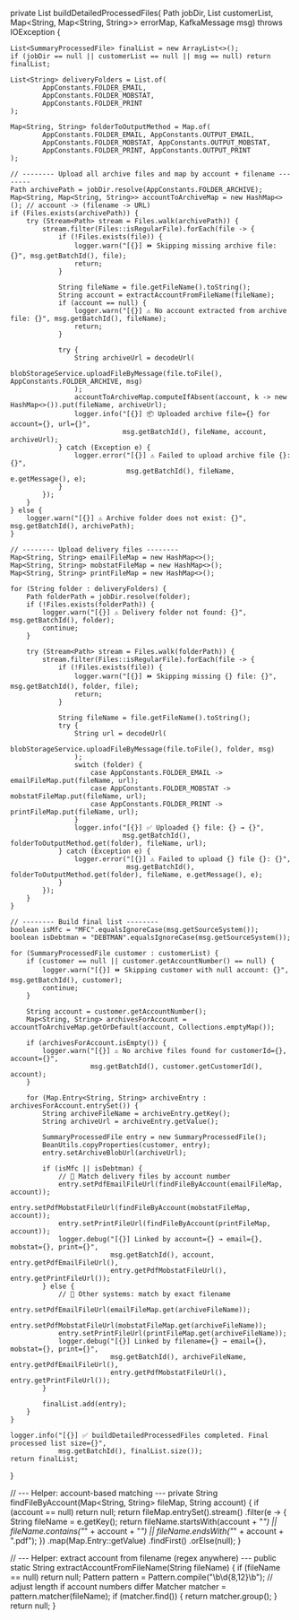 private List<SummaryProcessedFile> buildDetailedProcessedFiles(
        Path jobDir,
        List<SummaryProcessedFile> customerList,
        Map<String, Map<String, String>> errorMap,
        KafkaMessage msg) throws IOException {

    List<SummaryProcessedFile> finalList = new ArrayList<>();
    if (jobDir == null || customerList == null || msg == null) return finalList;

    List<String> deliveryFolders = List.of(
            AppConstants.FOLDER_EMAIL,
            AppConstants.FOLDER_MOBSTAT,
            AppConstants.FOLDER_PRINT
    );

    Map<String, String> folderToOutputMethod = Map.of(
            AppConstants.FOLDER_EMAIL, AppConstants.OUTPUT_EMAIL,
            AppConstants.FOLDER_MOBSTAT, AppConstants.OUTPUT_MOBSTAT,
            AppConstants.FOLDER_PRINT, AppConstants.OUTPUT_PRINT
    );

    // -------- Upload all archive files and map by account + filename --------
    Path archivePath = jobDir.resolve(AppConstants.FOLDER_ARCHIVE);
    Map<String, Map<String, String>> accountToArchiveMap = new HashMap<>(); // account -> (filename -> URL)
    if (Files.exists(archivePath)) {
        try (Stream<Path> stream = Files.walk(archivePath)) {
            stream.filter(Files::isRegularFile).forEach(file -> {
                if (!Files.exists(file)) {
                    logger.warn("[{}] ⏩ Skipping missing archive file: {}", msg.getBatchId(), file);
                    return;
                }

                String fileName = file.getFileName().toString();
                String account = extractAccountFromFileName(fileName);
                if (account == null) {
                    logger.warn("[{}] ⚠️ No account extracted from archive file: {}", msg.getBatchId(), fileName);
                    return;
                }

                try {
                    String archiveUrl = decodeUrl(
                            blobStorageService.uploadFileByMessage(file.toFile(), AppConstants.FOLDER_ARCHIVE, msg)
                    );
                    accountToArchiveMap.computeIfAbsent(account, k -> new HashMap<>()).put(fileName, archiveUrl);
                    logger.info("[{}] 📦 Uploaded archive file={} for account={}, url={}", 
                                msg.getBatchId(), fileName, account, archiveUrl);
                } catch (Exception e) {
                    logger.error("[{}] ⚠️ Failed to upload archive file {}: {}", 
                                 msg.getBatchId(), fileName, e.getMessage(), e);
                }
            });
        }
    } else {
        logger.warn("[{}] ⚠️ Archive folder does not exist: {}", msg.getBatchId(), archivePath);
    }

    // -------- Upload delivery files --------
    Map<String, String> emailFileMap = new HashMap<>();
    Map<String, String> mobstatFileMap = new HashMap<>();
    Map<String, String> printFileMap = new HashMap<>();

    for (String folder : deliveryFolders) {
        Path folderPath = jobDir.resolve(folder);
        if (!Files.exists(folderPath)) {
            logger.warn("[{}] ⚠️ Delivery folder not found: {}", msg.getBatchId(), folder);
            continue;
        }

        try (Stream<Path> stream = Files.walk(folderPath)) {
            stream.filter(Files::isRegularFile).forEach(file -> {
                if (!Files.exists(file)) {
                    logger.warn("[{}] ⏩ Skipping missing {} file: {}", msg.getBatchId(), folder, file);
                    return;
                }

                String fileName = file.getFileName().toString();
                try {
                    String url = decodeUrl(
                            blobStorageService.uploadFileByMessage(file.toFile(), folder, msg)
                    );
                    switch (folder) {
                        case AppConstants.FOLDER_EMAIL -> emailFileMap.put(fileName, url);
                        case AppConstants.FOLDER_MOBSTAT -> mobstatFileMap.put(fileName, url);
                        case AppConstants.FOLDER_PRINT -> printFileMap.put(fileName, url);
                    }
                    logger.info("[{}] ✅ Uploaded {} file: {} → {}", 
                                msg.getBatchId(), folderToOutputMethod.get(folder), fileName, url);
                } catch (Exception e) {
                    logger.error("[{}] ⚠️ Failed to upload {} file {}: {}", 
                                 msg.getBatchId(), folderToOutputMethod.get(folder), fileName, e.getMessage(), e);
                }
            });
        }
    }

    // -------- Build final list --------
    boolean isMfc = "MFC".equalsIgnoreCase(msg.getSourceSystem());
    boolean isDebtman = "DEBTMAN".equalsIgnoreCase(msg.getSourceSystem());

    for (SummaryProcessedFile customer : customerList) {
        if (customer == null || customer.getAccountNumber() == null) {
            logger.warn("[{}] ⏩ Skipping customer with null account: {}", msg.getBatchId(), customer);
            continue;
        }

        String account = customer.getAccountNumber();
        Map<String, String> archivesForAccount = accountToArchiveMap.getOrDefault(account, Collections.emptyMap());

        if (archivesForAccount.isEmpty()) {
            logger.warn("[{}] ⚠️ No archive files found for customerId={}, account={}", 
                        msg.getBatchId(), customer.getCustomerId(), account);
        }

        for (Map.Entry<String, String> archiveEntry : archivesForAccount.entrySet()) {
            String archiveFileName = archiveEntry.getKey();
            String archiveUrl = archiveEntry.getValue();

            SummaryProcessedFile entry = new SummaryProcessedFile();
            BeanUtils.copyProperties(customer, entry);
            entry.setArchiveBlobUrl(archiveUrl);

            if (isMfc || isDebtman) {
                // 🔹 Match delivery files by account number
                entry.setPdfEmailFileUrl(findFileByAccount(emailFileMap, account));
                entry.setPdfMobstatFileUrl(findFileByAccount(mobstatFileMap, account));
                entry.setPrintFileUrl(findFileByAccount(printFileMap, account));
                logger.debug("[{}] Linked by account={} → email={}, mobstat={}, print={}", 
                             msg.getBatchId(), account, entry.getPdfEmailFileUrl(),
                             entry.getPdfMobstatFileUrl(), entry.getPrintFileUrl());
            } else {
                // 🔹 Other systems: match by exact filename
                entry.setPdfEmailFileUrl(emailFileMap.get(archiveFileName));
                entry.setPdfMobstatFileUrl(mobstatFileMap.get(archiveFileName));
                entry.setPrintFileUrl(printFileMap.get(archiveFileName));
                logger.debug("[{}] Linked by filename={} → email={}, mobstat={}, print={}", 
                             msg.getBatchId(), archiveFileName, entry.getPdfEmailFileUrl(),
                             entry.getPdfMobstatFileUrl(), entry.getPrintFileUrl());
            }

            finalList.add(entry);
        }
    }

    logger.info("[{}] ✅ buildDetailedProcessedFiles completed. Final processed list size={}", 
                msg.getBatchId(), finalList.size());
    return finalList;
}

// --- Helper: account-based matching ---
private String findFileByAccount(Map<String, String> fileMap, String account) {
    if (account == null) return null;
    return fileMap.entrySet().stream()
            .filter(e -> {
                String fileName = e.getKey();
                return fileName.startsWith(account + "_")
                        || fileName.contains("_" + account + "_")
                        || fileName.endsWith("_" + account + ".pdf");
            })
            .map(Map.Entry::getValue)
            .findFirst()
            .orElse(null);
}

// --- Helper: extract account from filename (regex anywhere) ---
public static String extractAccountFromFileName(String fileName) {
    if (fileName == null) return null;
    Pattern pattern = Pattern.compile("\\b\\d{8,12}\\b"); // adjust length if account numbers differ
    Matcher matcher = pattern.matcher(fileName);
    if (matcher.find()) {
        return matcher.group();
    }
    return null;
}

